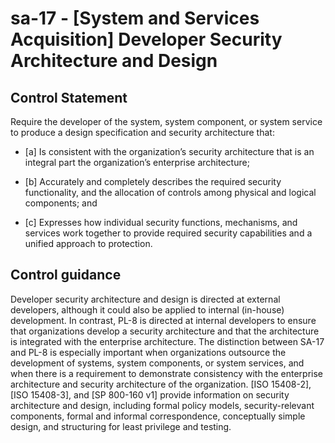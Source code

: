 # sa-17 - \[System and Services Acquisition\] Developer Security Architecture and Design

## Control Statement

Require the developer of the system, system component, or system service to produce a design specification and security architecture that:

- \[a\] Is consistent with the organization’s security architecture that is an integral part the organization’s enterprise architecture;

- \[b\] Accurately and completely describes the required security functionality, and the allocation of controls among physical and logical components; and

- \[c\] Expresses how individual security functions, mechanisms, and services work together to provide required security capabilities and a unified approach to protection.

## Control guidance

Developer security architecture and design is directed at external developers, although it could also be applied to internal (in-house) development. In contrast, PL-8 is directed at internal developers to ensure that organizations develop a security architecture and that the architecture is integrated with the enterprise architecture. The distinction between SA-17 and PL-8 is especially important when organizations outsource the development of systems, system components, or system services, and when there is a requirement to demonstrate consistency with the enterprise architecture and security architecture of the organization. [ISO 15408-2], [ISO 15408-3], and [SP 800-160 v1] provide information on security architecture and design, including formal policy models, security-relevant components, formal and informal correspondence, conceptually simple design, and structuring for least privilege and testing.
